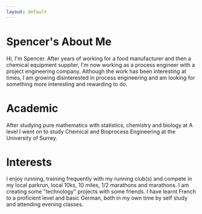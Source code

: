 ```yaml
---
layout: default
---
```


<div class="well">
    <h1>Spencer's About Me</h1>
    <p>Hi, I'm Spencer.  After years of working for a food manufacturer and then a chemical equipment supplier, I'm now working as a process engineer with a project engineering company.  Although the work has been interesting at times, I am growing disinterested in process engineering and am looking for something more interesting and rewarding to do.</p>
    <h1>Academic</h1>
    <p>After studying pure mathematics with statistics, chemistry and biology at A level I went on to study Chemical and Bioprocess Engineering at the  University of Surrey.</p>
    <h1>Interests</h1>
    <p>I enjoy running, training frequently with my running club(s) and compete in my local parkrun, local 10ks, 10 miles, 1/2 marathons and marathons.  I am creating some "technology" projects with some friends.  I have learnt French to a proficient level and basic German, both in my own time by self study and attending evening classes.</p>
</div>



